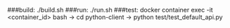 ###build: ./build.sh
###run: ./run.sh
###test: docker container exec -it <container_id> bash -> cd python-client -> python test/test_default_api.py
